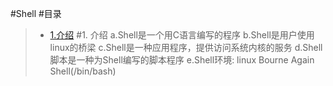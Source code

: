 #Shell
#目录
> * [1.介绍](#main-chapter-1)
#1. <a id="main-chapter-1"></a>介绍
	a.Shell是一个用C语言编写的程序
	b.Shell是用户使用linux的桥梁
	c.Shell是一种应用程序，提供访问系统内核的服务
	d.Shell脚本是一种为Shell编写的脚本程序
	e.Shell环境: linux Bourne Again Shell(/bin/bash)
